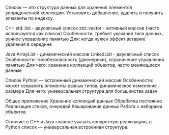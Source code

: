 Список — это структура данных для хранения элементов упорядоченной коллекции. Установить добавление, удалить и получить элементы по индексу.

C++ std::list - двусвязный список std::vector - активный массив (часто используется как список) Особенности: требует указания типа данных, ручное управление памятью Для: когда нужен эффект вставки/удаления в середине

Java ArrayList - динамический массив LinkedList - двусвязный список Особенности: типобезопасность (дженерики), ограничение управления памятью Для чего: хранение коллекций объектов, часто меняющиеся данные

Список Python — встроенный динамический массив Особенности: может сохранять элементы разных типов, динамическое изменение размера Для чего: универсальная структура для большинства задач

Общее приложение Хранение коллекций данных Обработка постоянно Реализация стеков, очередей Кэширование данных Работа с наборами объектов

Отличие: в C++ и Java главное указать конкретную реализацию, в Python список — универсальная встроенная структура.

